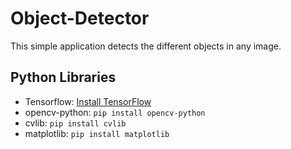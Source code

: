 # Object-Detector
This simple application detects the different objects in any image.

## Python Libraries

- Tensorflow: [Install TensorFlow](https://www.tensorflow.org/install/pip)
- opencv-python: `pip install opencv-python`
- cvlib: `pip install cvlib`
- matplotlib: `pip install matplotlib`


